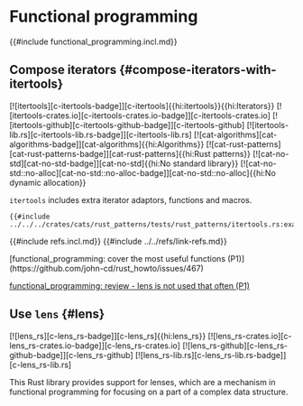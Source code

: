 # Functional programming

{{#include functional_programming.incl.md}}

## Compose iterators {#compose-iterators-with-itertools}

[![itertools][c-itertools-badge]][c-itertools]{{hi:itertools}}{{hi:Iterators}}
[![itertools-crates.io][c-itertools-crates.io-badge]][c-itertools-crates.io]
[![itertools-github][c-itertools-github-badge]][c-itertools-github]
[![itertools-lib.rs][c-itertools-lib.rs-badge]][c-itertools-lib.rs]
[![cat-algorithms][cat-algorithms-badge]][cat-algorithms]{{hi:Algorithms}}
[![cat-rust-patterns][cat-rust-patterns-badge]][cat-rust-patterns]{{hi:Rust patterns}}
[![cat-no-std][cat-no-std-badge]][cat-no-std]{{hi:No standard library}}
[![cat-no-std::no-alloc][cat-no-std::no-alloc-badge]][cat-no-std::no-alloc]{{hi:No dynamic allocation}}

`itertools` includes extra iterator adaptors, functions and macros.

```rust,editable
{{#include ../../../crates/cats/rust_patterns/tests/rust_patterns/itertools.rs:example}}
```

{{#include refs.incl.md}}
{{#include ../../refs/link-refs.md}}

<div class="hidden">
[functional_programming: cover the most useful functions (P1)](https://github.com/john-cd/rust_howto/issues/467)

[functional_programming: review - lens is not used that often (P1)](https://github.com/john-cd/rust_howto/issues/468)

## Use `lens` {#lens}

[![lens_rs][c-lens_rs-badge]][c-lens_rs]{{hi:lens_rs}}
[![lens_rs-crates.io][c-lens_rs-crates.io-badge]][c-lens_rs-crates.io]
[![lens_rs-github][c-lens_rs-github-badge]][c-lens_rs-github]
[![lens_rs-lib.rs][c-lens_rs-lib.rs-badge]][c-lens_rs-lib.rs]

This Rust library provides support for lenses, which are a mechanism in functional programming for focusing on a part of a complex data structure.

</div>
